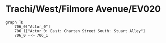 # Trachi/West/Filmore Avenue/EV020


```mermaid
graph TD
    706_0["Actor_0"]
    706_1["Actor_0: East: Gharten Street South: Stuart Alley"]
    706_0 --> 706_1
```